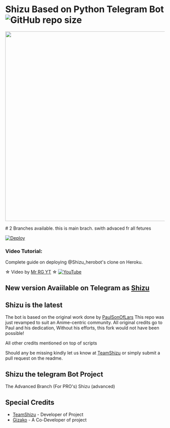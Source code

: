 # Shizu Based on Python Telegram Bot ![GitHub repo size](https://img.shields.io/github/repo-size/TeamInfinityBots/Shizu?label=Repo%20Size)
<p align="leaft">
  <img src="https://telegra.ph/file/8a16bdd88fecbcfc0d6ae.jpg" width='600"'>
</p>
# 2 Branches available. this is main brach. swith advaced fr all fetures

[![Deploy](https://www.herokucdn.com/deploy/button.svg)](https://heroku.com/deploy?template=https://github.com/TeamInfinitybots/Shizu.git)


### Video Tutorial:
Complete guide on deploying @Shizu_herobot's clone on Heroku.



☆ Video by [Mr RG YT](https://youtube.com/cMrRGYT) ☆
[![YouTube](https://img.shields.io/badge/YouTube-Video%20Tutorial-red?logo=youtube)](https://www.youtube.com/watch?v=6LVb2gsi-S4)

## New version Avaiilable on Telegram as [Shizu](https://t.me/Shizu_herobot)
## Shizu is the latest




The bot is based on the original work done by [PaulSonOfLars](https://github.com/PaulSonOfLars)
This repo was just revamped to suit an Anime-centric community. All original credits go to Paul and his dedication, Without his efforts, this fork would not have been possible!

All other credits mentioned on top of scripts

Should any be missing kindly let us know at [TeamShizu](https://t.me/ShizuUpdates) or simply submit a pull request on the readme.

## Shizu the telegram Bot Project
The Advanced Branch (For PRO's)
Shizu (advanced)


## Special Credits
- [TeamShizu](https://github.com/TeamShizu) - Developer of Project
- [Gizako](https://github.com/Gizako) - A Co-Developer of project
